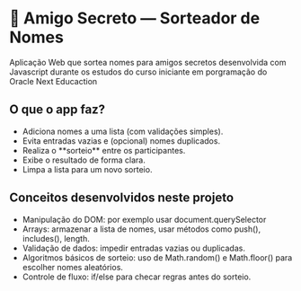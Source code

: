 <h1> 🎁 Amigo Secreto — Sorteador de Nomes </h1>

<p>Aplicação Web que sortea nomes para amigos secretos desenvolvida com Javascript durante os estudos do curso iniciante em porgramação do Oracle Next Educaction</p>

<h2> O que o app faz?</h2>
    <ul> 
        <li>Adiciona nomes a uma lista (com validações simples). </li>
        <li>Evita entradas vazias e (opcional) nomes duplicados.</li>
        <li>Realiza o **sorteio** entre os participantes.</li>
        <li>Exibe o resultado de forma clara.</li>
        <li>Limpa a lista para um novo sorteio.</li>
    </ul>

<h2>Conceitos desenvolvidos neste projeto</h2>
    <ul>
        <li>Manipulação do DOM: por exemplo usar document.querySelector</li>
        <li>Arrays: armazenar a lista de nomes, usar métodos como push(), includes(), length.</li>
        <li>Validação de dados: impedir entradas vazias ou duplicadas.</li>
        <li>Algoritmos básicos de sorteio: uso de Math.random() e Math.floor() para escolher nomes aleatórios.</li>
        <li>Controle de fluxo: if/else para checar regras antes do sorteio.</li>
    </ul>
